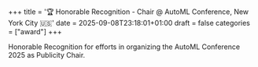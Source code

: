 +++
title = '🏆 Honorable Recognition - Chair @ AutoML Conference, New York City 🇺🇸'
date = 2025-09-08T23:18:01+01:00
draft = false
categories = ["award"]
+++

Honorable Recognition for efforts in organizing the AutoML Conference 2025 as Publicity Chair.
